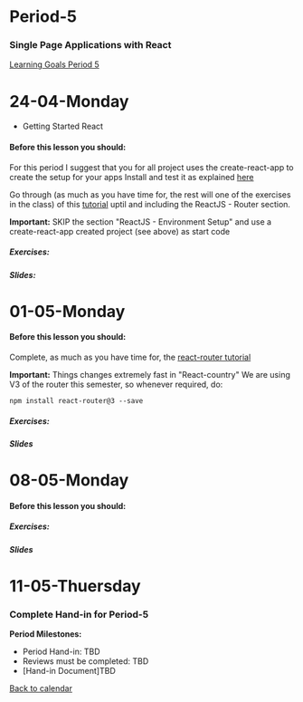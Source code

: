 # Period-5 
### Single Page Applications with React

[Learning Goals Period 5](#)

# **24-04-Monday** 
* Getting Started React


#### Before this lesson you should:
For this period I suggest that you for all project uses the create-react-app to create the setup for your apps
Install and test it as explained [here](https://github.com/facebookincubator/create-react-app)

Go through (as much as you have time for, the rest will one of the exercises in the class) of this [tutorial](https://www.tutorialspoint.com/reactjs/reactjs_environment_setup.htm) uptil and including the ReactJS - Router section.

**Important:** SKIP the section "ReactJS - Environment Setup" and use a create-react-app created project (see above) as start code

##### Exercises:


##### Slides:




# **01-05-Monday**

#### Before this lesson you should:
Complete, as much as you have time for, the [react-router tutorial](https://github.com/ReactTraining/react-router/tree/v3/docs)

**Important:** Things changes extremely fast in "React-country" We are using V3 of the router this semester, so whenever required, do:

```npm install react-router@3 --save```

##### Exercises:


##### Slides


# **08-05-Monday**

#### Before this lesson you should:


##### Exercises:


##### Slides

# **11-05-Thuersday**

### Complete Hand-in for Period-5

**Period Milestones:**
* Period Hand-in: TBD
* Reviews must be completed: TBD
* [Hand-in Document]TBD

[Back to calendar](periods.md)
